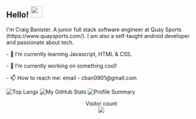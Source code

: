   <h2>
    Hello! 
    <img src="https://media.giphy.com/media/hvRJCLFzcasrR4ia7z/giphy.gif" width="30px"/>
  </h2>
  
<p>I'm Craig Banister. A junior full stack software engineer at Quay Sports (https://www.quaysports.com/). I am also a self-taught android developer and passionate about tech.</p>

<p>- 🌱 I’m currently learning Javascript, HTML & CSS.</p>
<p>- 🔭 I’m currently working on something cool!</p>
<p>- 📫 How to reach me: email - cban0901@gmail.com</p>

![Top Langs](https://github-readme-stats-git-masterrstaa-rickstaa.vercel.app/api/top-langs/?username=numberwang55&theme=tokyonight&showicons=true)
![My GitHub Stats](https://github-readme-stats.vercel.app/api/?username=numberwang55&count_private=true&theme=tokyonight&showicons=true)
![Profile Summary](http://github-profile-summary-cards.vercel.app/api/cards/profile-details?username=numberwang55&theme=tokyonight&showicons=true)

<p align="center"> 
  Visitor count<br>
  <img src="https://profile-counter.glitch.me/numberwang55/count.svg" />
</p>

<!--
![Top Langs By Commit](http://github-profile-summary-cards.vercel.app/api/cards/most-commit-language?username=numberwang55&theme=tokyonight&showicons=true)
**numberwang55/numberwang55** is a ✨ _special_ ✨ repository because its `README.md` (this file) appears on your GitHub profile.

Here are some ideas to get you started:

- 🔭 I’m currently working on ...
- 🌱 I’m currently learning ...
- 👯 I’m looking to collaborate on ...
- 🤔 I’m looking for help with ...
- 💬 Ask me about ...
- 📫 How to reach me: ...
- 😄 Pronouns: ...
- ⚡ Fun fact: ...
-->
